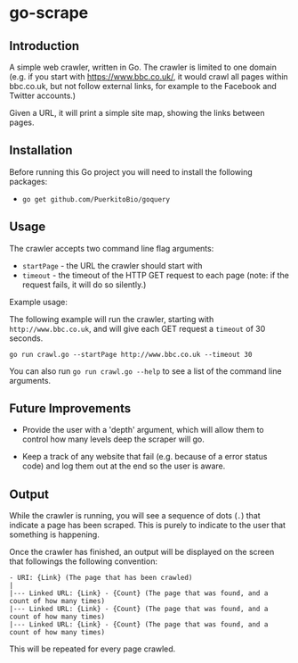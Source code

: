 # go-scrape

## Introduction
A simple web crawler, written in Go. The crawler is limited to one domain (e.g. if you start with https://www.bbc.co.uk/, it would crawl all pages within bbc.co.uk, but not follow external links, for example to the Facebook and Twitter accounts.)

Given a URL, it will print a simple site map, showing the links between pages.

## Installation
Before running this Go project you will need to install the following packages:

- `go get github.com/PuerkitoBio/goquery`

## Usage
The crawler accepts two command line flag arguments:

- `startPage` - the URL the crawler should start with
- `timeout` - the timeout of the HTTP GET request to each page (note: if the request fails, it will do so silently.)

Example usage:

The following example will run the crawler, starting with `http://www.bbc.co.uk`, and will give each GET request a `timeout` of 30 seconds.

```
go run crawl.go --startPage http://www.bbc.co.uk --timeout 30
```

You can also run `go run crawl.go --help` to see a list of the command line arguments.

## Future Improvements

- Provide the user with a 'depth' argument, which will allow them to control how many levels deep the scraper will go. 

- Keep a track of any website that fail (e.g. because of a error status code) and log them out at the end so the user is aware.

## Output

While the crawler is running, you will see a sequence of dots (`.`) that indicate a page has been scraped. This is purely to indicate to the user that something is happening. 

Once the crawler has finished, an output will be displayed on the screen that followings the following convention:

```
- URI: {Link} (The page that has been crawled)
|
|--- Linked URL: {Link} - {Count} (The page that was found, and a count of how many times)
|--- Linked URL: {Link} - {Count} (The page that was found, and a count of how many times)
|--- Linked URL: {Link} - {Count} (The page that was found, and a count of how many times)
```

This will be repeated for every page crawled. 